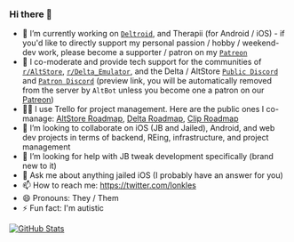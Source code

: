 ### Hi there 👋

- 🔭 I’m currently working on [`Deltroid`](http://bit.ly/deltroid-twitter), and Therapii (for Android / iOS) - if you'd like to directly support my personal passion / hobby / weekend-dev work, please become a supporter / patron on my [`Patreon`](http://bit.ly/joellestickney-patreon)
- 🌱 I co-moderate and provide tech support for the communities of [`r/AltStore`](https://bit.ly/altstore-reddit), [`r/Delta_Emulator`](https://bit.ly/delta-reddit), and the Delta / AltStore [`Public Discord`](http://bit.ly/altmember-public-discord-invite) and [`Patron Discord`](https://bit.ly/altpatron-preview) (preview link, you will be automatically removed from the server by `AltBot` unless you become one a patron on our [Patreon](http://bit.ly/rileytestut-patreon))
- 👩‍💼 I use Trello for project management. Here are the public ones I co-manage: [AltStore Roadmap](http://bit.ly/altstore-features), [Delta Roadmap](https://bit.ly/delta-features), [Clip Roadmap](https://bit.ly/clip-features)
- 👯 I’m looking to collaborate on iOS (JB and Jailed), Android, and web dev projects in terms of backend, REing, infrastructure, and project management
- 🤔 I’m looking for help with JB tweak development specifically (brand new to it)
- 💬 Ask me about anything jailed iOS (I probably have an answer for you)
- 📫 How to reach me: https://twitter.com/lonkles
- 😄 Pronouns: They / Them
- ⚡ Fun fact: I'm autistic


[![GitHub Stats](https://github-readme-stats.vercel.app/api?username=Lonkle&count_private=true)](https://github.com/anuraghazra/github-readme-stats)

